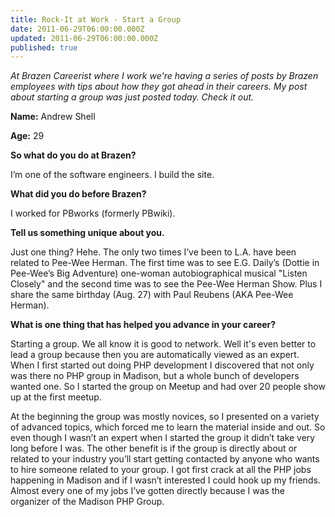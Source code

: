 ```yaml
---
title: Rock-It at Work - Start a Group
date: 2011-06-29T06:00:00.000Z
updated: 2011-06-29T06:00:00.000Z
published: true
---
```


_At Brazen Careerist where I work we're having a series of posts by Brazen employees with tips about how they got ahead in their careers.  My post about starting a group was just posted today.  Check it out._

**Name:** Andrew Shell

**Age:** 29

**So what do you do at Brazen?**

I’m one of the software engineers. I build the site.

**What did you do before Brazen?**

I worked for PBworks (formerly PBwiki).

**Tell us something unique about you.**

Just one thing? Hehe. The only two times I’ve been to L.A. have been related to Pee-Wee Herman. The first time was to see E.G. Daily’s (Dottie in Pee-Wee’s Big Adventure) one-woman autobiographical musical "Listen Closely" and the second time was to see the Pee-Wee Herman Show.  Plus I share the same birthday (Aug. 27) with Paul Reubens (AKA Pee-Wee Herman).

**What is one thing that has helped you advance in your career?**

Starting a group.  We all know it is good to network.  Well it's even better to lead a group because then you are automatically viewed as an expert.  When I first started out doing PHP development I discovered that not only was there no PHP group in Madison, but a whole bunch of developers wanted one.  So I started the group on Meetup and had over 20 people show up at the first meetup.

At the beginning the group was mostly novices, so I presented on a variety of advanced topics, which forced me to learn the material inside and out.  So even though I wasn’t an expert when I started the group it didn’t take very long before I was. The other benefit is if the group is directly about or related to your industry you’ll start getting contacted by anyone who wants to hire someone related to your group.  I got first crack at all the PHP jobs happening in Madison and if I wasn’t interested I could hook up my friends.  Almost every one of my jobs I’ve gotten directly because I was the organizer of the Madison PHP Group.

